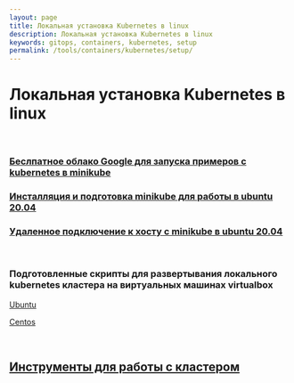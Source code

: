 ```yaml
---
layout: page
title: Локальная установка Kubernetes в linux
description: Локальная установка Kubernetes в linux
keywords: gitops, containers, kubernetes, setup
permalink: /tools/containers/kubernetes/setup/
---
```


# Локальная установка Kubernetes в linux

<br/>

### [Беслпатное облако Google для запуска примеров с kubernetes в minikube](/tools/containers/kubernetes/google-cloud-shell/)

### [Инсталляция и подготовка minikube для работы в ubuntu 20.04](/tools/containers/kubernetes/minikube/setup/)

### [Удаленное подключение к хосту с minikube в ubuntu 20.04](/tools/containers/kubernetes/minikube/setup/remote-connection/)

<br/>

### Подготовленные скрипты для развертывания локального kubernetes кластера на виртуальных машинах virtualbox

[Ubuntu](https://github.com/webmakaka/vagrant-kubernetes-3-node-cluster-ubuntu-20.04)

[Centos](https://github.com/webmakaka/vagrant-kubernetes-3-node-cluster-centos7)

<br/>

## [Инструменты для работы с кластером](/tools/containers/kubernetes/tools/)

